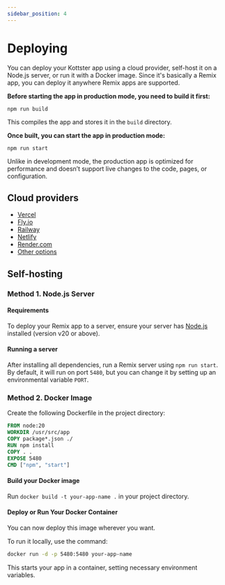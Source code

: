 ```yaml
---
sidebar_position: 4
---
```


# Deploying

You can deploy your Kottster app using a cloud provider, self-host it on a Node.js server, or run it with a Docker image. Since it's basically a Remix app, you can deploy it anywhere Remix apps are supported.

**Before starting the app in production mode, you need to build it first:**

```
npm run build
```

This compiles the app and stores it in the `build` directory. 

**Once built, you can start the app in production mode:**

```
npm run start
```

Unlike in development mode, the production app is optimized for performance and doesn’t support live changes to the code, pages, or configuration.


## Cloud providers

- [Vercel](https://vercel.com/docs/frameworks/remix#getting-started)
- [Fly.io](https://fly.io/docs/js/frameworks/remix/#deploy-a-remix-app)
- [Railway](https://railway.com/template/remix)
- [Netlify](https://www.netlify.com/blog/how-to-deploy-remix-apps-on-netlify/)
- [Render.com](https://render.com/docs/deploy-remix)
- [Other options](#self-hosting)

## Self-hosting

### Method 1. Node.js Server

#### Requirements

To deploy your Remix app to a server, ensure your server has [Node.js](https://nodejs.org/en) installed (version v20 or above). 

#### Running a server

After installing all dependencies, run a Remix server using `npm run start`. By default, it will run on port `5480`, but you can change it by setting up an environmental variable `PORT`.

### Method 2. Docker Image

Create the following Dockerfile in the project directory:

```dockerfile
FROM node:20
WORKDIR /usr/src/app
COPY package*.json ./
RUN npm install
COPY . .
EXPOSE 5480
CMD ["npm", "start"]
```

#### Build your Docker image

Run `docker build -t your-app-name .` in your project directory.

#### Deploy or Run Your Docker Container

You can now deploy this image wherever you want. 

To run it locally, use the command:

```bash
docker run -d -p 5480:5480 your-app-name
```
This starts your app in a container, setting necessary environment variables.
